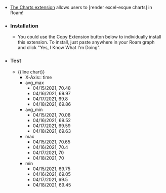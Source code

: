 - [The Charts extension](https://roamjs.com/docs/extensions/charts) allows users to [render excel-esque charts] in Roam!
- ### Installation
    - You could use the Copy Extension button below to individually install this extension. To install, just paste anywhere in your Roam graph and click "Yes, I Know What I'm Doing".
- ### Test
    - {{line chart}}
        - X-Axis:: time
        - avg_max
            - 04/15/2021, 70.48
            - 04/16/2021, 69.97
            - 04/17/2021, 69.8
            - 04/18/2021, 69.86
        - avg_min
            - 04/15/2021, 70.08
            - 04/16/2021, 69.52
            - 04/17/2021, 69.59
            - 04/18/2021, 69.63
        - max
            - 04/15/2021, 70.65
            - 04/16/2021, 70.4
            - 04/17/2021, 70
            - 04/18/2021, 70
        - min
            - 04/15/2021, 69.75
            - 04/16/2021, 69.05
            - 04/17/2021, 69.5
            - 04/18/2021, 69.45
